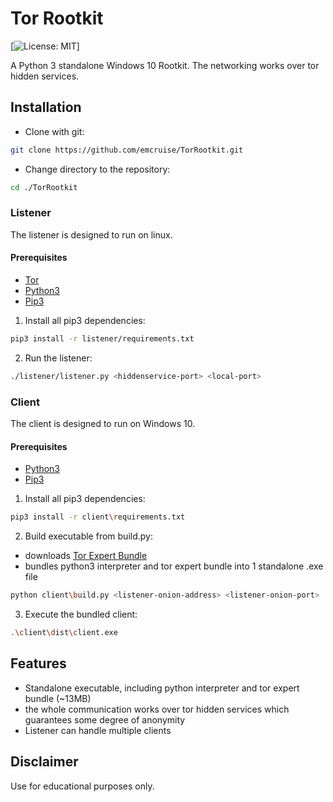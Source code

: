# Tor Rootkit
[![License: MIT](https://img.shields.io/badge/License-MIT-brightgreen.svg)]

A Python 3 standalone Windows 10 Rootkit. The networking works over tor hidden services.


## Installation
- Clone with git:
```bash
git clone https://github.com/emcruise/TorRootkit.git
```

- Change directory to the repository:
```bash
cd ./TorRootkit
```

### Listener
The listener is designed to run on linux.

#### Prerequisites
- [Tor](https://www.torproject.org/)
- [Python3](https://www.python.org/)
- [Pip3](https://pypi.org/project/pip/)

1. Install all pip3 dependencies:
```bash
pip3 install -r listener/requirements.txt
```

2. Run the listener:
```bash
./listener/listener.py <hiddenservice-port> <local-port>
```

### Client
The client is designed to run on Windows 10.

#### Prerequisites
- [Python3](https://www.python.org/)
- [Pip3](https://pypi.org/project/pip/)

1. Install all pip3 dependencies:
```bash
pip3 install -r client\requirements.txt
```
2. Build executable from build.py:
- downloads [Tor Expert Bundle](https://www.torproject.org/download/tor/)
- bundles python3 interpreter and tor expert bundle into 1 standalone .exe file
```bash
python client\build.py <listener-onion-address> <listener-onion-port>
```

3. Execute the bundled client:
```bash
.\client\dist\client.exe
```

## Features
- Standalone executable, including python interpreter and tor expert bundle (~13MB)
- the whole communication works over tor hidden services which guarantees some degree of anonymity
- Listener can handle multiple clients

## Disclaimer
Use for educational purposes only.
